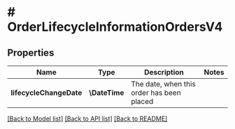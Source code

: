 # # OrderLifecycleInformationOrdersV4

## Properties

Name | Type | Description | Notes
------------ | ------------- | ------------- | -------------
**lifecycleChangeDate** | **\DateTime** | The date, when this order has been placed |

[[Back to Model list]](../../README.md#models) [[Back to API list]](../../README.md#endpoints) [[Back to README]](../../README.md)

